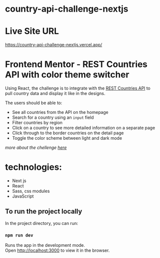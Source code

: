 # country-api-challenge-nextjs

# Live Site URL

https://country-api-challenge-nextjs.vercel.app/

# Frontend Mentor - REST Countries API with color theme switcher

Using React, the challenge is to integrate with the [REST Countries API](https://restcountries.eu) to pull country data and display it like in the designs.

The users should be able to:

- See all countries from the API on the homepage
- Search for a country using an `input` field
- Filter countries by region
- Click on a country to see more detailed information on a separate page
- Click through to the border countries on the detail page
- Toggle the color scheme between light and dark mode 

*more about the chellenge [here](https://www.frontendmentor.io/challenges/rest-countries-api-with-color-theme-switcher-5cacc469fec04111f7b848ca)*


# technologies:

- Next js
- React
- Sass, css modules
- JavaScript


## To run the project locally

In the project directory, you can run:

### `npm run dev`

Runs the app in the development mode.<br />
Open [http://localhost:3000](http://localhost:3000) to view it in the browser.
<br />
